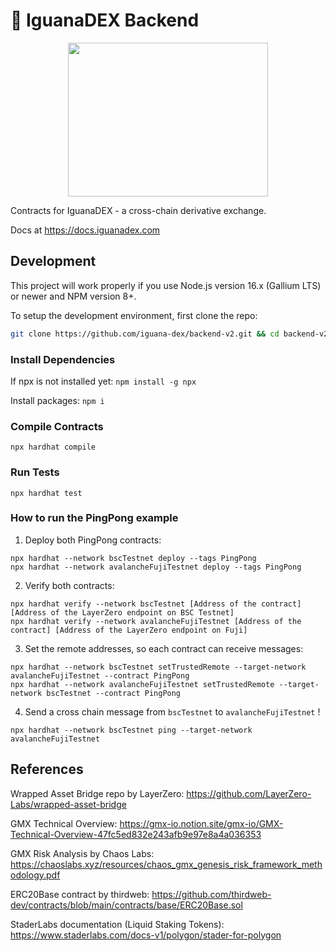 # 🦎 IguanaDEX Backend

<p align="center">
  <img width="320" height="246" src="https://user-images.githubusercontent.com/34973295/206001164-103361a4-086e-4e12-83e6-8a2d7ccd4d59.png">
</p>

Contracts for IguanaDEX - a cross-chain derivative exchange.

Docs at https://docs.iguanadex.com

## Development

This project will work properly if you use Node.js version 16.x (Gallium LTS) or newer and NPM version 8+.


To setup the development environment, first clone the repo:

```bash
git clone https://github.com/iguana-dex/backend-v2.git && cd backend-v2
```

### Install Dependencies
If npx is not installed yet:
`npm install -g npx`

Install packages:
`npm i`

### Compile Contracts
`npx hardhat compile`

### Run Tests
`npx hardhat test`

### How to run the PingPong example

1. Deploy both PingPong contracts:
```
npx hardhat --network bscTestnet deploy --tags PingPong
npx hardhat --network avalancheFujiTestnet deploy --tags PingPong
```

2. Verify both contracts:
```
npx hardhat verify --network bscTestnet [Address of the contract] [Address of the LayerZero endpoint on BSC Testnet]
npx hardhat verify --network avalancheFujiTestnet [Address of the contract] [Address of the LayerZero endpoint on Fuji]
```

3. Set the remote addresses, so each contract can receive messages:
```
npx hardhat --network bscTestnet setTrustedRemote --target-network avalancheFujiTestnet --contract PingPong
npx hardhat --network avalancheFujiTestnet setTrustedRemote --target-network bscTestnet --contract PingPong
```

4. Send a cross chain message from `bscTestnet` to `avalancheFujiTestnet` !
```angular2html
npx hardhat --network bscTestnet ping --target-network avalancheFujiTestnet
```

## References

Wrapped Asset Bridge repo by LayerZero:
https://github.com/LayerZero-Labs/wrapped-asset-bridge

GMX Technical Overview:
https://gmx-io.notion.site/gmx-io/GMX-Technical-Overview-47fc5ed832e243afb9e97e8a4a036353

GMX Risk Analysis by Chaos Labs:
https://chaoslabs.xyz/resources/chaos_gmx_genesis_risk_framework_methodology.pdf

ERC20Base contract by thirdweb:
https://github.com/thirdweb-dev/contracts/blob/main/contracts/base/ERC20Base.sol

StaderLabs documentation (Liquid Staking Tokens):
https://www.staderlabs.com/docs-v1/polygon/stader-for-polygon

